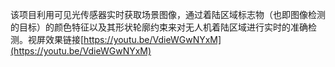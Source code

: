 该项目利用可见光传感器实时获取场景图像，通过着陆区域标志物（也即图像检测的目标）的颜色特征以及其形状轮廓约束来对无人机着陆区域进行实时的准确检测。视屏效果链接[https://youtu.be/VdieWGwNYxM](https://youtu.be/VdieWGwNYxM)